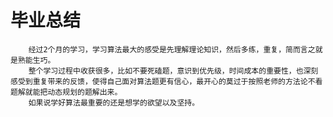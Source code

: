 # 毕业总结
        经过2个月的学习，学习算法最大的感受是先理解理论知识，然后多练，重复，简而言之就是熟能生巧。
        整个学习过程中收获很多，比如不要死磕题，意识到优先级，时间成本的重要性，也深刻感受到重复带来的反馈，使得自己面对算法题更有信心，最开心的莫过于按照老师的方法论不看题解就能把动态规划的题解出来。
        如果说学好算法最重要的还是想学的欲望以及坚持。


